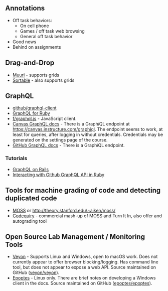 ## Annotations
  - Off task behaviors:
    - On cell phone
    - Games / off task web browsing
    - General off task behavior
  - Good news
  - Behind on assignments

## Drag-and-Drop
  - [Muuri](https://haltu.github.io/muuri) - supports grids
  - [Sortable](https://sortablejs.github.io/Sortable) - also supports grids

## GraphQL
  - [github/graphql-client](https://github.com/github/graphql-client)
  - [GraphQL for Ruby](https://graphql-ruby.org)
  - [f/graphql.js](https://github.com/f/graphql.js) - JavaScript client.
  - [Canvas GraphQL docs](https://canvas.instructure.com/doc/api/file.graphql.html) - There is a Graph*i*QL endpoint at https://canvas.instructure.com/graphiql. The endpoint seems to work, at least for queries, after logging in without credentials. Credentials may be generated on the settings page of the course.
  - [GitHub GraphQL docs](https://developer.github.com/v4/) - There is a Graph*i*QL endpoint.
  
### Tutorials
* [GraphQL on Rails](https://evilmartians.com/chronicles/graphql-on-rails-1-from-zero-to-the-first-query)
* [Interacting with Github GraphQL API in Ruby](https://medium.com/devnetwork/interacting-with-github-graphql-api-in-ruby-6a09249dd44f)

## Tools for machine grading of code and detecting duplicated code

* [MOSS](https://moss.stanford.edu) or http://theory.stanford.edu/~aiken/moss/
* [Codequiry](https://codequiry.com/auto-grading-programming) - commercial mash-up of MOSS and Turn It In, also offer and autograding tool

## Open Source Lab Management / Monitoring Tools
  - [Veyon](https://veyon.io) - Supports Linux and Windows, open to macOS work. Does not currently appear to offer browser blocking/logging. Has command line tool, but does not appear to expose a web API. Source maintained on GitHub ([veyon/veyon](https://github.com/veyon/veyon)).
  - [Epoptes](https://epoptes.org) - Linux only. There are brief notes on developing a Windows client in the docs. Source maintained on GitHub ([epoptes/epoptes](https://github.com/epoptes/epoptes)).
